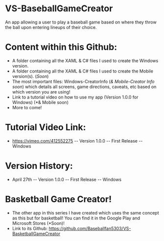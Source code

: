 # VS-BaseballGameCreator
An app allowing a user to play a baseball game based on where they throw the ball upon entering lineups of their choice.

# Content within this Github:
- A folder containing all the XAML & C# files I used to create the Windows version.
- A folder containing all the XAML & C# files I used to create the Mobile version(s). (*Soon*)
- The most important files: Windows-CreatorInfo (*& Mobile-Creator Info soon*) which details all screens, game directions, caveats, etc based on which version you are using!
- Link to a tutorial video on how to use my app (Version 1.0.0 for Windows) (*& Mobile soon)
- More to come!

# Tutorial Video Link:
- https://vimeo.com/412552275 -- Version 1.0.0 -- First Release -- Windows

# Version History:
- April 27th -- Version 1.0.0 -- First Release -- Windows

# Basketball Game Creator!
- The other app in this series I have created which uses the same concept as this but for basketball! You can find it in the Google Play and Microsoft Stores (*Soon)!
- Link to its Github: https://github.com/Baseballfan5303/VS-BasketballGameCreator
